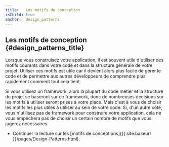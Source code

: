 ```yaml
---
title:   Les motifs de conception
isChild: true
anchor:  design_patterns
---
```



## Les motifs de conception {#design_patterns_title}

Lorsque vous construisez votre application, il est souvent utile d'utiliser des motifs courants dans votre code et dans
la structure générale de votre projet. Utiliser ces motifs est utile car il devient alors plus facile de gérer le code
et de permettre aux autres développeurs de comprendre plus rapidement comment tout cela tient.

Si vous utilisez un framework, alors la plupart du code métier et la structure du projet se baseront sur ce framework,
donc de nombreuses décisions sur les motifs à utiliser seront prises à votre place. Mais c'est à vous de choisir les
motifs les plus utiles à utiliser au sein de votre code. Si, d'un autre côté, vous n'utilisez pas
de framework pour construire votre application, cela ne vous empêchera pas de choisir un certain nombre de motifs que
vous jugerez nécessaires.

* Continuer la lecture sur les [motifs de conceptions]({{ site.baseurl }}/pages/Design-Patterns.html).
